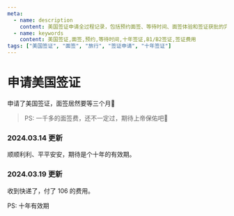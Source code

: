```yaml
---
meta:
  - name: description
    content: 美国签证申请全过程记录，包括预约面签、等待时间、面签体验和签证获批的完整经历
  - name: keywords
    content: 美国签证,面签,预约,等待时间,十年签证,B1/B2签证,签证费用
tags: ["美国签证", "面签", "旅行", "签证申请", "十年签证"]
---
```


# 申请美国签证

申请了美国签证，面签居然要等三个月🤣

<ImgView title="美国签证" url="https://6.z.wiki/autoupload/20231217/JHg4.948X1516-image.png" />

<ImgView title="美国签证" url="https://1.z.wiki/autoupload/20231217/LE1M.1234X1926-image.png" />

<ImgView title="美国签证" url="https://0.z.wiki/autoupload/20231217/8gJJ.154X544-image.png" />

> PS: 一千多的面签费，还不一定过，期待上帝保佑吧🙏


### 2024.03.14 更新

<ImgView title="申请美国签证" url="https://6.z.wiki/autoupload/20240314/7D8o.IMG_1645.HEIC.jpg" />

顺顺利利、平平安安，期待是个十年的有效期。


### 2024.03.19 更新

收到快递了，付了 106 的费用。

<ImgView title="申请美国签证" url="https://4.z.wiki/autoupload/20240319/e8m6.IMG_1660.HEIC.jpg" />

<ImgView title="申请美国签证" url="https://6.z.wiki/autoupload/20240319/BtRI.2110X1582-IMG_1661.jpg" />

PS: 十年有效期 
<ImgView title="申请美国签证" url="https://z.wiki/autoupload/20240319/yLvG.188X200-image.png" />

